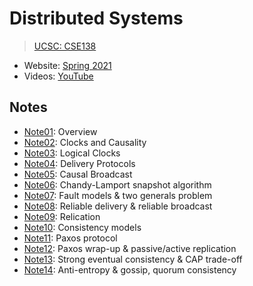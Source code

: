 # Distributed Systems

> [UCSC: CSE138](https://decomposition.al/CSE138-2021-03/)

* Website: [Spring 2021](https://decomposition.al/CSE138-2021-03/)
* Videos: [YouTube](https://www.youtube.com/playlist?list=PLNPUF5QyWU8PydLG2cIJrCvnn5I_exhYx)

## Notes

* [Note01](./Notes/Note01.md): Overview
* [Note02](./Notes/Note02.md): Clocks and Causality
* [Note03](./Notes/Note03.md): Logical Clocks
* [Note04](./Notes/Note04.md): Delivery Protocols
* [Note05](./Notes/Note05.md): Causal Broadcast
* [Note06](./Notes/Note06.md): Chandy-Lamport snapshot algorithm
* [Note07](./Notes/Note07.md): Fault models & two generals problem
* [Note08](./Notes/Note08.md): Reliable delivery & reliable broadcast
* [Note09](./Notes/Note09.md): Relication
* [Note10](./Notes/Note10.md): Consistency models
* [Note11](./Notes/Note11.md): Paxos protocol
* [Note12](./Notes/Note12.md): Paxos wrap-up & passive/active replication
* [Note13](./Notes/Note13.md): Strong eventual consistency & CAP trade-off
* [Note14](./Notes/Note14.md): Anti-entropy & gossip, quorum consistency

